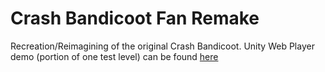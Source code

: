 # Crash Bandicoot Fan Remake
Recreation/Reimagining of the original Crash Bandicoot.
Unity Web Player demo (portion of one test level) can be found [here](http://distant.github.io/CrashDemo/)
